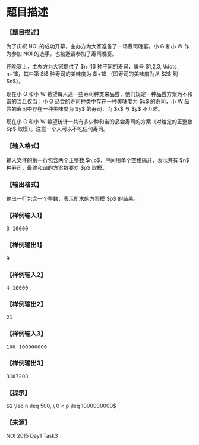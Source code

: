 # 题目描述


<h3>
【题目描述】
</h3>
<p>
为了庆祝 NOI 的成功开幕，主办方为大家准备了一场寿司晚宴。小 G 和小 W 作为参加 NOI 的选手，也被邀请参加了寿司晚宴。
</p>
<p>
在晚宴上，主办方为大家提供了 $n−1$ 种不同的寿司，编号 $1,2,3, \ldots , n−1$，其中第 $i$ 种寿司的美味度为 $i+1$ （即寿司的美味度为从 $2$ 到 $n$）。
</p>
<p>
现在小 G 和小 W 希望每人选一些寿司种类来品尝，他们规定一种品尝方案为不和谐的当且仅当：小 G 品尝的寿司种类中存在一种美味度为 $x$ 的寿司，小 W 品尝的寿司中存在一种美味度为 $y$ 的寿司，而 $x$ 与 $y$ 不互质。
</p>
<p>
现在小 G 和小 W 希望统计一共有多少种和谐的品尝寿司的方案（对给定的正整数 $p$ 取模）。注意一个人可以不吃任何寿司。
</p>
<h3>
【输入格式】
</h3>
<p>
输入文件的第一行包含两个正整数 $n,p$，中间用单个空格隔开，表示共有 $n$ 种寿司，最终和谐的方案数要对 $p$ 取模。
</p>
<h3>
【输出格式】
</h3>
<p>
输出一行包含一个整数，表示所求的方案模 $p$ 的结果。
</p>
<h3>
【样例输入1】
</h3>
<pre>3 10000
</pre>
<h3>
【样例输出1】
</h3>
<pre>9
</pre>
<h3>
【样例输入2】
</h3>
<pre>4 10000
</pre>
<h3>
【样例输出2】
</h3>
<pre>21
</pre>
<h3>
【样例输入3】
</h3>
<pre>100 100000000
</pre>
<h3>
【样例输出3】
</h3>
<pre>3107203
</pre>
<h3>
【提示】
</h3>
<p>
$2 \leq n \leq 500, \ 0 &lt; p \leq 1000000000$
</p>
<h3>
【来源】
</h3>
<p>
NOI 2015 Day1 Task3
</p>
